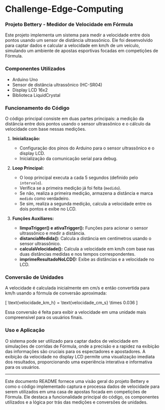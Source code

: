 # Challenge-Edge-Computing
### Projeto Bettery - Medidor de Velocidade em Fórmula

Este projeto implementa um sistema para medir a velocidade entre dois pontos usando um sensor de distância ultrassônico. Ele foi desenvolvido para captar dados e calcular a velocidade em km/h de um veículo, simulando um ambiente de apostas esportivas focadas em competições de Fórmula.

### Componentes Utilizados

- Arduino Uno
- Sensor de distância ultrassônico (HC-SR04)
- Display LCD 16x2
- Biblioteca LiquidCrystal

### Funcionamento do Código

O código principal consiste em duas partes principais: a medição da distância entre dois pontos usando o sensor ultrassônico e o cálculo da velocidade com base nessas medições.

1. **Inicialização:**
   - Configuração dos pinos do Arduino para o sensor ultrassônico e o display LCD.
   - Inicialização da comunicação serial para debug.

2. **Loop Principal:**
   - O loop principal executa a cada 5 segundos (definido pelo `intervalo`).
   - Verifica se a primeira medição já foi feita (`medido`).
   - Se não, realiza a primeira medição, armazena a distância e marca `medido` como verdadeiro.
   - Se sim, realiza a segunda medição, calcula a velocidade entre os dois pontos e exibe no LCD.

3. **Funções Auxiliares:**
   - **limpaTrigger() e ativaTrigger():** Funções para acionar o sensor ultrassônico e medir a distância.
   - **distanciaMedida():** Calcula a distância em centímetros usando o sensor ultrassônico.
   - **calculaVelocidade():** Calcula a velocidade em km/h com base nas duas distâncias medidas e nos tempos correspondentes.
   - **imprimeResultadoNoLCD():** Exibe as distâncias e a velocidade no LCD.

### Conversão de Unidades

A velocidade é calculada inicialmente em cm/s e então convertida para km/h usando a fórmula de conversão aproximada:

\[ \text{velocidade\_km\_h} = \text{velocidade\_cm\_s} \times 0.036 \]

Essa conversão é feita para exibir a velocidade em uma unidade mais compreensível para os usuários finais.

### Uso e Aplicação

O sistema pode ser utilizado para captar dados de velocidade em simulações de corridas de Fórmula, onde a precisão e a rapidez na exibição das informações são cruciais para os espectadores e apostadores. A exibição da velocidade no display LCD permite uma visualização imediata dos resultados, proporcionando uma experiência interativa e informativa para os usuários.



---

Este documento README fornece uma visão geral do projeto Bettery e como o código implementado captura e processa dados de velocidade para serem utilizados em uma casa de apostas focada em competições de Fórmula. Ele destaca a funcionalidade principal do código, os componentes utilizados e a lógica por trás das medições e conversões de unidades.
